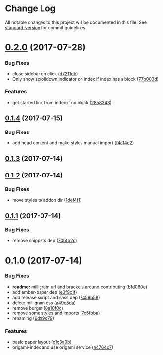 # Change Log

All notable changes to this project will be documented in this file. See [standard-version](https://github.com/conventional-changelog/standard-version) for commit guidelines.

<a name="0.2.0"></a>
# [0.2.0](https://github.com/knownasilya/paper-origami/compare/v0.1.4...v0.2.0) (2017-07-28)


### Bug Fixes

* close sidebar on click ([d7211db](https://github.com/knownasilya/paper-origami/commit/d7211db))
* Only show scrolldown indicator on index if index has a block ([77b003d](https://github.com/knownasilya/paper-origami/commit/77b003d))


### Features

* get started link from index if no block ([2858243](https://github.com/knownasilya/paper-origami/commit/2858243))



<a name="0.1.4"></a>
## [0.1.4](https://github.com/knownasilya/paper-origami/compare/v0.1.3...v0.1.4) (2017-07-15)


### Bug Fixes

* add head content and make styles manual import ([f4d14c2](https://github.com/knownasilya/paper-origami/commit/f4d14c2))



<a name="0.1.3"></a>
## [0.1.3](https://github.com/knownasilya/paper-origami/compare/v0.1.2...v0.1.3) (2017-07-14)



<a name="0.1.2"></a>
## [0.1.2](https://github.com/knownasilya/paper-origami/compare/v0.1.1...v0.1.2) (2017-07-14)


### Bug Fixes

* move styles to addon dir ([1def4f1](https://github.com/knownasilya/paper-origami/commit/1def4f1))



<a name="0.1.1"></a>
## [0.1.1](https://github.com/knownasilya/paper-origami/compare/v0.1.0...v0.1.1) (2017-07-14)


### Bug Fixes

* remove snippets dep ([70bfb2c](https://github.com/knownasilya/paper-origami/commit/70bfb2c))



<a name="0.1.0"></a>
# 0.1.0 (2017-07-14)


### Bug Fixes

* **readme:** milligram url and brackets around contributing ([b1d060e](https://github.com/knownasilya/paper-origami/commit/b1d060e))
* add ember-paper dep ([e3f9c1f](https://github.com/knownasilya/paper-origami/commit/e3f9c1f))
* add release script and sass dep ([7459b58](https://github.com/knownasilya/paper-origami/commit/7459b58))
* delete milligram css ([a49e5da](https://github.com/knownasilya/paper-origami/commit/a49e5da))
* remove burger ([8a10f0c](https://github.com/knownasilya/paper-origami/commit/8a10f0c))
* remove some styles and imports ([7c5fbba](https://github.com/knownasilya/paper-origami/commit/7c5fbba))
* renaming ([6d99c79](https://github.com/knownasilya/paper-origami/commit/6d99c79))


### Features

* basic paper layout ([c1c3a0b](https://github.com/knownasilya/paper-origami/commit/c1c3a0b))
* origami-index and use origami service ([a4764c7](https://github.com/knownasilya/paper-origami/commit/a4764c7))
